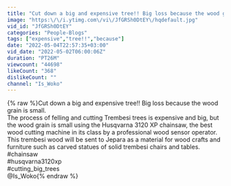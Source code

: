 ```yaml
---
title: "Cut down a big and expensive tree!! Big loss because the wood grain is small."
image: "https:\/\/i.ytimg.com\/vi\/JfGRSh0DtEY\/hqdefault.jpg"
vid_id: "JfGRSh0DtEY"
categories: "People-Blogs"
tags: ["expensive","tree!!","because"]
date: "2022-05-04T22:57:35+03:00"
vid_date: "2022-05-02T06:00:06Z"
duration: "PT26M"
viewcount: "44698"
likeCount: "368"
dislikeCount: ""
channel: "Is_Woko"
---
```

{% raw %}Cut down a big and expensive tree!! Big loss because the wood grain is small.<br />The process of felling and cutting Trembesi trees is expensive and big, but the wood grain is small using the Husqvarna 3120 XP chainsaw, the best wood cutting machine in its class by a professional wood sensor operator.<br />This trembesi wood will be sent to Jepara as a material for wood crafts and furniture such as carved statues of solid trembesi chairs and tables.<br />#chainsaw<br />#husqvarna3120xp<br />#cutting_big_trees<br />@Is_Woko{% endraw %}
